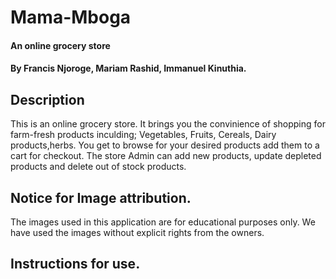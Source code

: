 # Mama-Mboga
#### An online grocery store
#### By Francis Njoroge, Mariam Rashid, Immanuel Kinuthia.
## Description
This is an online grocery store. It brings you the convinience of shopping for farm-fresh products inculding; Vegetables, Fruits, Cereals, Dairy products,herbs.
You get to browse for your desired products add them to a cart for checkout. The store Admin can add new products, update depleted products and delete out of stock products.
## Notice for Image attribution.
The images used in this application are for educational purposes only. We have used the images without explicit rights from the owners.

## Instructions for use.

